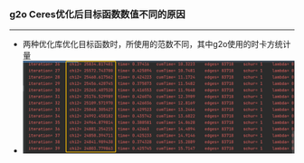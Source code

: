 ### g2o Ceres优化后目标函数数值不同的原因
***
* 两种优化库优化目标函数时，所使用的范数不同，其中g2o使用的时卡方统计量
* ![](images/2022-03-01-17-16-50.png)